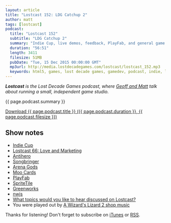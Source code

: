 ```yaml
---
layout: article
title: "Lostcast 152: LDG Catchup 2"
author: matt
tags: [lostcast]
podcast:
  title: "Lostcast 152"
  subtitle: "LDG Catchup 2"
  summary: "Indie Cup, live demos, feedback, PlayFab, and general game development goodness."
  duration: "56:51"
  length: 3411
  filesize: 51MB
  pubDate: "Tue, 15 Dec 2015 00:00:00 GMT"
  mp3url: http://media.lostdecadegames.com/lostcast/lostcast_152.mp3
  keywords: html5, games, lost decade games, gamedev, podcast, indie, lostcast
---
```

_**Lostcast** is the Lost Decade Games podcast, where [Geoff and Matt](/about/) talk about running a small, independent game studio._

{{ page.podcast.summary }}

<a class="download-podcast" href="{{ page.podcast.mp3url }}">
	Download {{ page.podcast.title }} ({{ page.podcast.duration }}, {{ page.podcast.filesize }})
</a>

## Show notes

* [Indie Cup](http://indiecup.whippering.com/)
* [Lostcast 66: Love and Marketing](http://www.lostdecadegames.com/lostcast-66/)
* [Antihero](http://antihero-game.com/)
* [Songbringer](http://songbringer.com/)
* [Arena Gods](http://arena-gods.com/)
* [Moo Cards](https://www.moo.com/share/fg2cdg)
* [PlayFab](https://playfab.com/)
* [SpriteTile](http://www.starscenesoftware.com/spritetile.html)
* [Greenworks](https://github.com/greenheartgames/greenworks)
* [nwjs](https://github.com/nwjs)
* [What topics would you like to hear discussed on Lostcast?](http://forum.lostdecadegames.com/topic/224/what-topics-would-you-like-to-hear-discussed-on-lostcast)
* You were played out by [A Wizard's Lizard 2 shop music](http://www.wizardslizard.com/2/)

Thanks for listening! Don't forget to subscribe on [iTunes](http://itunes.apple.com/us/podcast/lostcast/id481950724) or [RSS](/lostcast.xml).
